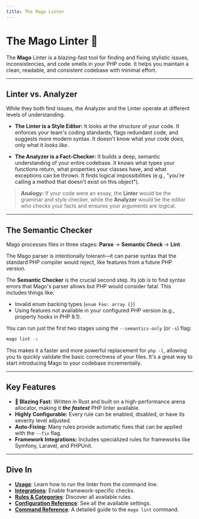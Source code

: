 ```yaml
---
title: The Mago Linter
---
```


# The Mago Linter 🔎

The **Mago** Linter is a blazing-fast tool for finding and fixing stylistic issues, inconsistencies, and code smells in your PHP code. It helps you maintain a clean, readable, and consistent codebase with minimal effort.

---

## Linter vs. Analyzer

While they both find issues, the Analyzer and the Linter operate at different levels of understanding.

- **The Linter is a Style Editor:** It looks at the _structure_ of your code. It enforces your team's coding standards, flags redundant code, and suggests more modern syntax. It doesn't know what your code _does_, only what it _looks like_.

- **The Analyzer is a Fact-Checker:** It builds a deep, semantic understanding of your entire codebase. It knows what types your functions return, what properties your classes have, and what exceptions can be thrown. It finds logical impossibilities (e.g., "you're calling a method that doesn't exist on this object").

> **Analogy:** If your code were an essay, the **Linter** would be the grammar and style checker, while the **Analyzer** would be the editor who checks your facts and ensures your arguments are logical.

---

## The Semantic Checker

Mago processes files in three stages: **Parse** -> **Semantic Check** -> **Lint**.

The Mago parser is intentionally tolerant—it can parse syntax that the standard PHP compiler would reject, like features from a future PHP version.

The **Semantic Checker** is the crucial second step. Its job is to find syntax errors that Mago's parser allows but PHP would consider fatal. This includes things like:

- Invalid enum backing types (`enum Foo: array {}`)
- Using features not available in your configured PHP version (e.g., property hooks in PHP 8.1).

You can run just the first two stages using the `--semantics-only` (or `-s`) flag:

```sh
mago lint -s
```

This makes it a faster and more powerful replacement for `php -l`, allowing you to quickly validate the basic correctness of your files. It's a great way to start introducing Mago to your codebase incrementally.

---

## Key Features

- **🚀 Blazing Fast:** Written in Rust and built on a high-performance arena allocator, making it **_the fastest_** PHP linter available.
- **Highly Configurable:** Every rule can be enabled, disabled, or have its severity level adjusted.
- **Auto-Fixing:** Many rules provide automatic fixes that can be applied with the `--fix` flag.
- **Framework Integrations:** Includes specialized rules for frameworks like Symfony, Laravel, and PHPUnit.

---

## Dive In

- **[Usage](./usage.md)**: Learn how to run the linter from the command line.
- **[Integrations](./integrations.md)**: Enable framework-specific checks.
- **[Rules & Categories](./rules-and-categories.md)**: Discover all available rules.
- **[Configuration Reference](./configuration-reference.md)**: See all the available settings.
- **[Command Reference](./command-reference.md)**: A detailed guide to the `mago lint` command.
